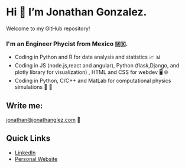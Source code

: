 # Hi 👋 I’m Jonathan Gonzalez. 
Welcome to my GitHub repository! 
### I'm an Engineer Phycist from Mexico 🇲🇽. 
- Coding in Python and R for data analysis and statistics 📈 📊
- Coding in JS (node.js,react and angular), Python (flask,Django, and plotly library for visualization) , HTML and CSS for webdev 🖥️ 🌐
- Coding in Python, C/C++ and MatLab for computational physics simulations 🤖 👾
## Write me: 
jonathan@jonathanglez.com 📧
## Quick Links
- [LinkedIn](https://linkedin.com/in/jonathan-a-gonzalez)
- [Personal Website](https://www.jonthanglez.com)

